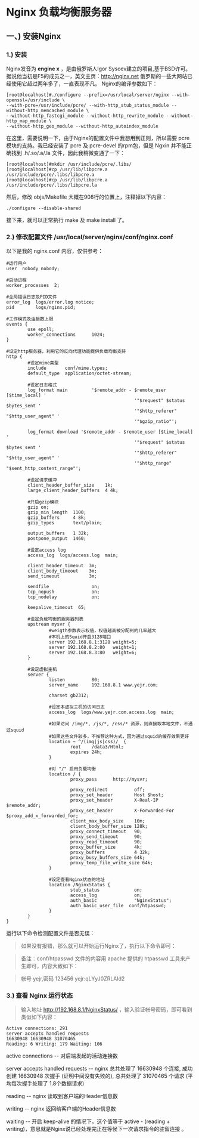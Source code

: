 # Nginx 负载均衡服务器 #
## 一、) 安装Nginx ##
### 1.) 安装 ###
Nginx发音为 **engine x** ，是由俄罗斯人Igor Sysoev建立的项目,基于BSD许可。据说他当初是F5的成员之一，英文主页：http://nginx.net 俄罗斯的一些大网站已经使用它超过两年多了，一直表现不凡。
Nginx的编译参数如下：
```
[root@localhost]#./configure --prefix=/usr/local/server/nginx --with-openssl=/usr/include \
--with-pcre=/usr/include/pcre/ --with-http_stub_status_module --without-http_memcached_module \
--without-http_fastcgi_module --without-http_rewrite_module --without-http_map_module \
--without-http_geo_module --without-http_autoindex_module
```
在这里，需要说明一下，由于Nginx的配置文件中我想用到正则，所以需要 pcre 模块的支持。我已经安装了 pcre 及 pcre-devel 的rpm包，但是 Ngxin 并不能正确找到 .h/.so/.a/.la 文件，因此我稍微变通了一下：
```
[root@localhost]#mkdir /usr/include/pcre/.libs/
[root@localhost]#cp /usr/lib/libpcre.a /usr/include/pcre/.libs/libpcre.a
[root@localhost]#cp /usr/lib/libpcre.a /usr/include/pcre/.libs/libpcre.la
```
然后，修改 objs/Makefile 大概在908行的位置上，注释掉以下内容：
```
./configure --disable-shared
```
接下来，就可以正常执行 make 及 make install 了。

### 2.) 修改配置文件 /usr/local/server/nginx/conf/nginx.conf ###
以下是我的 nginx.conf 内容，仅供参考：
```
#运行用户
user  nobody nobody;

#启动进程
worker_processes  2;

#全局错误日志及PID文件
error_log  logs/error.log notice;
pid        logs/nginx.pid;

#工作模式及连接数上限
events {
        use epoll;
        worker_connections      1024;
}

#设定http服务器，利用它的反向代理功能提供负载均衡支持
http {
        #设定mime类型
        include       conf/mime.types;
        default_type  application/octet-stream;

        #设定日志格式
        log_format main         '$remote_addr - $remote_user [$time_local] '
                                                '"$request" $status $bytes_sent '
                                                '"$http_referer" "$http_user_agent" '
                                                '"$gzip_ratio"';

        log_format download '$remote_addr - $remote_user [$time_local] '
                                                '"$request" $status $bytes_sent '
                                                '"$http_referer" "$http_user_agent" '
                                                '"$http_range" "$sent_http_content_range"';

        #设定请求缓冲
        client_header_buffer_size    1k;
        large_client_header_buffers  4 4k;

        #开启gzip模块
        gzip on;
        gzip_min_length  1100;
        gzip_buffers     4 8k;
        gzip_types       text/plain;

        output_buffers   1 32k;
        postpone_output  1460;

        #设定access log
        access_log  logs/access.log  main;

        client_header_timeout  3m;
        client_body_timeout    3m;
        send_timeout           3m;

        sendfile                on;
        tcp_nopush              on;
        tcp_nodelay             on;

        keepalive_timeout  65;

        #设定负载均衡的服务器列表
        upstream mysvr {
                #weigth参数表示权值，权值越高被分配到的几率越大
                #本机上的Squid开启3128端口
                server 192.168.8.1:3128 weight=5;
                server 192.168.8.2:80   weight=1;
                server 192.168.8.3:80   weight=6;
        }

        #设定虚拟主机
        server {
                listen          80;
                server_name     192.168.8.1 www.yejr.com;

                charset gb2312;

                #设定本虚拟主机的访问日志
                access_log  logs/www.yejr.com.access.log  main;

                #如果访问 /img/*, /js/*, /css/* 资源，则直接取本地文件，不通过squid
                #如果这些文件较多，不推荐这种方式，因为通过squid的缓存效果更好
                location ~ ^/(img|js|css)/  {
                        root    /data3/Html;
                        expires 24h;
                }

                #对 "/" 启用负载均衡
                location / {
                        proxy_pass      http://mysvr;

                        proxy_redirect          off;
                        proxy_set_header        Host $host;
                        proxy_set_header        X-Real-IP $remote_addr;
                        proxy_set_header        X-Forwarded-For $proxy_add_x_forwarded_for;
                        client_max_body_size    10m;
                        client_body_buffer_size 128k;
                        proxy_connect_timeout   90;
                        proxy_send_timeout      90;
                        proxy_read_timeout      90;
                        proxy_buffer_size       4k;
                        proxy_buffers           4 32k;
                        proxy_busy_buffers_size 64k;
                        proxy_temp_file_write_size 64k;
                }

                #设定查看Nginx状态的地址
                location /NginxStatus {
                        stub_status             on;
                        access_log              on;
                        auth_basic              "NginxStatus";
                        auth_basic_user_file  conf/htpasswd;
                }
        }
}
```
运行以下命令检测配置文件是否无误：

> 如果没有报错，那么就可以开始运行Nginx了，执行以下命令即可：

> 备注：conf/htpasswd 文件的内容用 apache 提供的 htpasswd 工具来产生即可，内容大致如下：

> 帐号 yejr,密码 123456 yejr:qLYyJ0ZRLAId2

### 3.) 查看 Nginx 运行状态 ###
> 输入地址 http://192.168.8.1/NginxStatus/ ，输入验证帐号密码，即可看到类似如下内容：
```
Active connections: 291
server accepts handled requests
16630948 16630948 31070465
Reading: 6 Writing: 179 Waiting: 106
```
active connections -- 对后端发起的活动连接数

server accepts handled requests -- nginx 总共处理了 16630948 个连接, 成功创建 16630948 次握手 (证明中间没有失败的), 总共处理了 31070465 个请求 (平均每次握手处理了 1.8个数据请求)

reading -- nginx 读取到客户端的Header信息数

writing -- nginx 返回给客户端的Header信息数

waiting -- 开启 keep-alive 的情况下，这个值等于 active - (reading + writing)，意思就是Nginx说已经处理完正在等候下一次请求指令的驻留连接 。